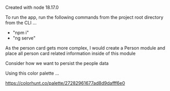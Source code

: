 Created with node 18.17.0

To run the app, run the following commands from the project root directory from the CLI ... 

* "npm i"
* "ng serve"



As the person card  gets more complex, I would create a Person module and place all person card related information inside of this module



Consider how we want to persist the people data



Using this color palette ...

https://colorhunt.co/palette/27282961677ad8d9dafff6e0
